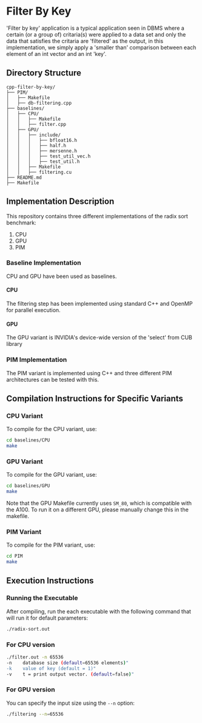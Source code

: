 # Filter By Key

'Filter by key' application is a typical application seen in DBMS where a certain (or a group of) critaria(s) were applied to a data set and only the data that satisfies the critaria are 'filtered' as the output, in this implementation, we simply apply a 'smaller than' comparison between each element of an int vector and an int 'key'.

## Directory Structure
```
cpp-filter-by-key/
├── PIM/
│   ├── Makefile
│   ├── db-filtering.cpp
├── baselines/
│   ├── CPU/
│   │   ├── Makefile
│   │   ├── filter.cpp
│   ├── GPU/
│   │   ├── include/
│   │   │   ├── bfloat16.h
│   │   │   ├── half.h
│   │   │   ├── mersenne.h
│   │   │   ├── test_util_vec.h
│   │   │   ├── test_util.h
│   │   ├── Makefile
│   │   ├── filtering.cu
├── README.md
├── Makefile
```

## Implementation Description

This repository contains three different implementations of the radix sort benchmark:
1. CPU
2. GPU
3. PIM

### Baseline Implementation

CPU and GPU have been used as baselines.

#### CPU

The filtering step has been implemented using standard C++ and OpenMP for parallel execution.

#### GPU

The GPU variant is INVIDIA's device-wide version of the 'select' from CUB library

### PIM Implementation

The PIM variant is implemented using C++ and three different PIM architectures can be tested with this.
  
## Compilation Instructions for Specific Variants

### CPU Variant

To compile for the CPU variant, use:

```bash
cd baselines/CPU
make
```

### GPU Variant

To compile for the GPU variant, use:

```bash
cd baselines/GPU
make
```
Note that the GPU Makefile currently uses `SM_80`, which is compatible with the A100. To run it on a different GPU, please manually change this in the makefile.

### PIM Variant

To compile for the PIM variant, use:

```bash
cd PIM
make
```

## Execution Instructions

### Running the Executable

After compiling, run the each executable with the following command that will run it for default parameters:

```bash
./radix-sort.out
```

### For CPU version
```bash
./filter.out -n 65536
-n    database size (default=65536 elements)"
-k    value of key (default = 1)"
-v    t = print output vector. (default=false)"
```

### For GPU version

You can specify the input size using the `--n` option:

```bash
./filtering --n=65536
```
